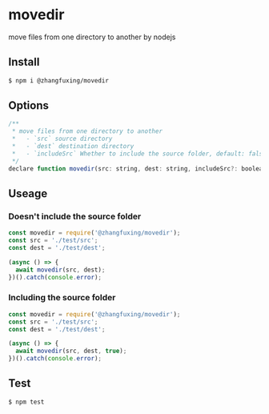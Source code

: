 # movedir
move files from one directory to another by nodejs

## Install

```sh
$ npm i @zhangfuxing/movedir
```  

## Options  
```js
/**
 * move files from one directory to another
 *   - `src` source directory
 *   - `dest` destination directory
 *   - `includeSrc` Whether to include the source folder, default: false
 */
declare function movedir(src: string, dest: string, includeSrc?: boolean): Promise<void>  
```

## Useage  

### Doesn't include the source folder

```js
const movedir = require('@zhangfuxing/movedir');
const src = './test/src';
const dest = './test/dest';

(async () => {
  await movedir(src, dest);
})().catch(console.error);
```  

### Including the source folder

```js
const movedir = require('@zhangfuxing/movedir');
const src = './test/src';
const dest = './test/dest';

(async () => {
  await movedir(src, dest, true);
})().catch(console.error);
```  

## Test

```sh
$ npm test
```  